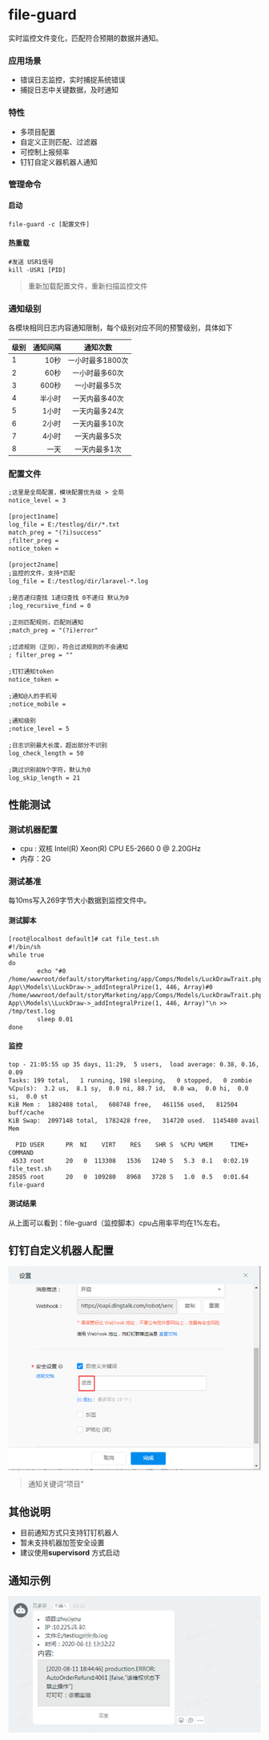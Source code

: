 # file-guard
实时监控文件变化，匹配符合预期的数据并通知。

### 应用场景
- 错误日志监控，实时捕捉系统错误
- 捕捉日志中关键数据，及时通知

### 特性
- 多项目配置
- 自定义正则匹配、过滤器
- 可控制上报频率
- 钉钉自定义器机器人通知

### 管理命令

#### 启动
```
file-guard -c [配置文件]
```

#### 热重载
```
#发送 USR1信号
kill -USR1 [PID]
```
> 重新加载配置文件，重新扫描监控文件

### 通知级别

各模块相同日志内容通知限制，每个级别对应不同的预警级别，具体如下

| 级别        | 通知间隔   |  通知次数  |
| --------   | -----:  | :----:  |
| 1        | 10秒   |   一小时最多1800次     |
| 2        |   60秒   |   一小时最多60次   |
| 3        |    600秒    |  一小时最多5次  |
| 4        |    半小时    |  一天内最多40次  |
| 5        |    1小时    |  一天内最多24次  |
| 6        |    2小时    |  一天内最多10次  |
| 7        |    4小时    | 一天内最多5次  |
| 8        |    一天    |  一天内最多1次  |


### 配置文件

```
;这里是全局配置，模块配置优先级 > 全局
notice_level = 3

[project1name]
log_file = E:/testlog/dir/*.txt
match_preg = "(?i)success"
;filter_preg = 
notice_token = 

[project2name]
;监控的文件，支持*匹配
log_file = E:/testlog/dir/laravel-*.log

;是否递归查找 1递归查找 0不递归 默认为0
;log_recursive_find = 0

;正则匹配规则，匹配则通知
;match_preg = "(?i)error"

;过滤规则（正则），符合过滤规则的不会通知
; filter_preg = ""

;钉钉通知token
notice_token = 

;通知@人的手机号
;notice_mobile = 

;通知级别
;notice_level = 5

;日志识别最大长度，超出部分不识别
log_check_length = 50

;跳过识别前N个字符，默认为0
log_skip_length = 21
```

## 性能测试


### 测试机器配置
- cpu : 双核 Intel(R) Xeon(R) CPU E5-2660 0 @ 2.20GHz
- 内存：2G


### 测试基准
每10ms写入269字节大小数据到监控文件中。

#### 测试脚本

```
[root@localhost default]# cat file_test.sh
#!/bin/sh
while true
do
        echo "#0 /home/wwwroot/default/storyMarketing/app/Comps/Models/LuckDrawTrait.php(162): App\\Models\\LuckDraw->_addIntegralPrize(1, 446, Array)#0 /home/wwwroot/default/storyMarketing/app/Comps/Models/LuckDrawTrait.php(162): App\\Models\\LuckDraw->_addIntegralPrize(1, 446, Array)"\n >> /tmp/test.log
        sleep 0.01
done
```

#### 监控
```
top - 21:05:55 up 35 days, 11:29,  5 users,  load average: 0.38, 0.16, 0.09
Tasks: 199 total,   1 running, 198 sleeping,   0 stopped,   0 zombie
%Cpu(s):  3.2 us,  8.1 sy,  0.0 ni, 88.7 id,  0.0 wa,  0.0 hi,  0.0 si,  0.0 st
KiB Mem :  1882408 total,   608748 free,   461156 used,   812504 buff/cache
KiB Swap:  2097148 total,  1782428 free,   314720 used.  1145480 avail Mem 

  PID USER      PR  NI    VIRT    RES    SHR S  %CPU %MEM     TIME+ COMMAND                                                                                                                                                             
 4533 root      20   0  113308   1536   1240 S   5.3  0.1   0:02.19 file_test.sh                                                                                                                                                        
28585 root      20   0  109280   8968   3728 S   1.0  0.5   0:01.64 file-guard 
```
#### 测试结果
从上面可以看到：file-guard（监控脚本）cpu占用率平均在1%左右。

## 钉钉自定义机器人配置
![image](https://github.com/xuanwolei/file-guard/blob/master/doc/images/rebot_config.png)
> 通知关键词“项目”

## 其他说明
- 目前通知方式只支持钉钉机器人
- 暂未支持机器加签安全设置
- 建议使用**supervisord** 方式启动

## 通知示例
![image](https://github.com/xuanwolei/file-guard/blob/master/doc/images/notice_format.png)
